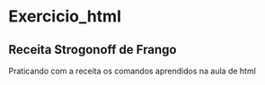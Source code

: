 # Exercicio_html

## Receita Strogonoff de Frango

Praticando com a receita os comandos aprendidos na aula de html
